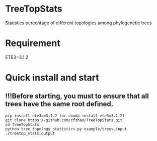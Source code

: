 # TreeTopStats
Statistics percentage of different topologies among phylogenetic trees

# Requirement
ETE3=3.1.2

# Quick install and start
## !!!Before starting, you must to ensure that all trees have the same root defined.
```shell
pip install ete3==3.1.2 (or conda install ete3=3.1.2)
git clone https://github.com/cfzhao/TreeTopStats.git
cd TreeTopStats
python tree_topology_statistics.py example/trees.input ./treetop_stats.output
```
